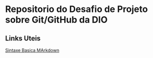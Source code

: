 # Repositorio do Desafio de Projeto sobre Git/GitHub da DIO
## Links Uteis
[Sintaxe Basica MArkdown](https://www.markdownguide.org/basic-syntax/)
